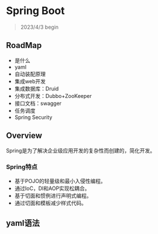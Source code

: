 # Spring Boot

> 2023/4/3 begin

## RoadMap

- 是什么
- yaml
- 自动装配原理
- 集成web开发
- 集成数据库：Druid
- 分布式开发：Dubbo+ZooKeeper
- 接口文档：swagger
- 任务调度
- Spring Security

## Overview

Spring是为了解决企业级应用开发的复杂性而创建的，简化开发。

### Spring特点

- 基于POJO的轻量级和最小入侵性编程。
- 通过IoC，DI和AOP实现松耦合。
- 基于切面和惯例进行声明式编程。
- 通过切面和模板减少样式代码。



## yaml语法



